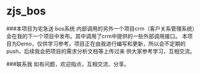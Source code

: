 # zjs_bos
###本项目为宅急送 bos系统
  内部调用的另外一个项目crm（客户关系管理系统）会在我的下一个项目中发布。其中调用了crm中提供的一些外部调用接口。
  本项目为Demo，仅供学习参考。项目正在由我进行编写和更新，所以会不定期的push，后续我会把项目的需求分析文档等上传过来 供大家参考学习，互相交流。
  
###联系我
  如有问题，欢迎指点，互相交流、分享。

